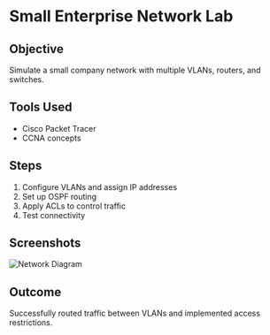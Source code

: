 # Small Enterprise Network Lab

## Objective
Simulate a small company network with multiple VLANs, routers, and switches.

## Tools Used
- Cisco Packet Tracer
- CCNA concepts

## Steps
1. Configure VLANs and assign IP addresses
2. Set up OSPF routing
3. Apply ACLs to control traffic
4. Test connectivity

## Screenshots
![Network Diagram](network_diagram.png)

## Outcome
Successfully routed traffic between VLANs and implemented access restrictions.
